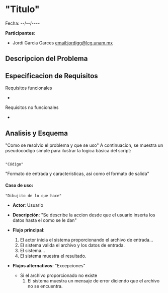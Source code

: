 # "Titulo"

Fecha: --/--/----

**Participantes**:

- Jordi Garcia Garces <email:jordigg@lcg.unam.mx>

## Descripcion del Problema



## Especificacion de Requisitos

Requisitos funcionales

-

Requisitos no funcionales

-



## Analisis y Esquema



"Como se resolvio el problema y que se uso"
A continuacion, se muestra un pseudocodigo simple para ilustrar la logica básica del script:

```

"Código"

```

"Formato de entrada y caracteristicas, asi como el formato de salida"


#### Caso de uso:

```
"Dibujito de lo que hace"

```

- **Actor**: Usuario
- **Descripción**: "Se describe la accion desde que el usuario inserta los datos hasta el como se le dan"
- **Flujo principal**:

	1. El actor inicia el sistema proporcionando el archivo de entrada...
	2. El sistema valida el archivo y los datos de entrada.
	3. El sistema...
	4. El sistema muestra el resultado.
	
- **Flujos alternativos**: "Excepciones"
	- Si el archivo proporcionado no existe
		1. El sistema muestra un mensaje de error diciendo que el archivo no se encuentra.
                
